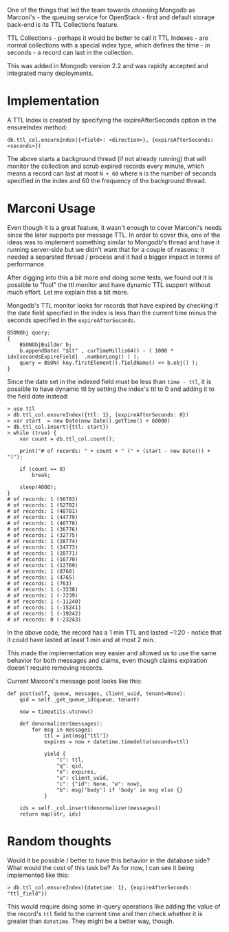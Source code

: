 <!---
$"metadata"$
{
  "md": true,
  "title": "Dynamic TTL Collection in Mongodb for Marconi",
  "draft": false,
  "slug": "mongodb-dynamic-ttl-collection",
  "tags": [
    "mongodb",
    "marconi",
    "openstack"
  ]
}
$"metadata"$
-->

One of the things that led the team towards choosing Mongodb as Marconi's - the queuing service for OpenStack - first and default storage back-end is its TTL Collections feature.

TTL Collections - perhaps it would be better to call it TTL Indexes - are normal collections with a special index type, which defines the time - in seconds - a record can last in the collection.

This was added in Mongodb version 2.2 and was rapidly accepted and integrated many deployments.

Implementation
==============

A TTL Index is created by specifying the expireAfterSeconds option in the ensureIndex method:

    db.ttl_col.ensureIndex({<field>: <direction>}, {expireAfterSeconds: <seconds>})

The above starts a background thread (if not already running) that will monitor the collection and scrub expired records every minute, which means a record can last at most `N + 60` where `N` is the number of seconds specified in the index and 60 the frequency of the background thread.

Marconi Usage
=============

Even though it is a great feature, it wasn't enough to cover Marconi's needs since the later supports per message TTL. In order to cover this, one of the ideas was to implement something similar to Mongodb's thread and have it running server-side but we didn't want that for a couple of reasons: it needed a separated thread / process and it had a bigger impact in terms of performance.

After digging into this a bit more and doing some tests, we found out it is possible to "fool" the ttl monitor and have dynamic TTL support without much effort. Let me explain this a bit more.

Mongodb's TTL monitor looks for records that have expired by checking if the date field specified in the index is less than the current time minus the seconds specified in the `expireAfterSeconds`.

    BSONObj query;
    {
        BSONObjBuilder b;
        b.appendDate( "$lt" , curTimeMillis64() - ( 1000 * idx[secondsExpireField]  .numberLong() ) );
        query = BSON( key.firstElement().fieldName() << b.obj() );
    }

Since the date set in the indexed field *must* be less than `time - ttl`, it is possible to have dynamic ttl by setting the index's ttl to 0 and adding it to the field date instead:

    > use ttl
    > db.ttl_col.ensureIndex({ttl: 1}, {expireAfterSeconds: 0})
    > var start  = new Date(new Date().getTime() + 60000)
    > db.ttl_col.insert({ttl: start})
    > while (true) {
        var count = db.ttl_col.count();

        print("# of records: " + count + " (" + (start - new Date()) + ")");

        if (count == 0)
            break;

        sleep(4000);
    }
    # of records: 1 (56783)
    # of records: 1 (52782)
    # of records: 1 (48781)
    # of records: 1 (44779)
    # of records: 1 (40778)
    # of records: 1 (36776)
    # of records: 1 (32775)
    # of records: 1 (28774)
    # of records: 1 (24773)
    # of records: 1 (20771)
    # of records: 1 (16770)
    # of records: 1 (12769)
    # of records: 1 (8768)
    # of records: 1 (4765)
    # of records: 1 (763)
    # of records: 1 (-3238)
    # of records: 1 (-7239)
    # of records: 1 (-11240)
    # of records: 1 (-15241)
    # of records: 1 (-19242)
    # of records: 0 (-23243)

In the above code, the record has a 1 min TTL and lasted ~1:20 - notice that it could have lasted at least 1 min and at most 2 min.

This made the implementation way easier and allowed us to use the same behavior for both messages and claims, even though claims expiration doesn't require removing records.

Current Marconi's message post looks like this:

    def post(self, queue, messages, client_uuid, tenant=None):
        qid = self._get_queue_id(queue, tenant)

        now = timeutils.utcnow()

        def denormalizer(messages):
            for msg in messages:
                ttl = int(msg["ttl"])
                expires = now + datetime.timedelta(seconds=ttl)

                yield {
                    "t": ttl,
                    "q": qid,
                    "e": expires,
                    "u": client_uuid,
                    "c": {"id": None, "e": now},
                    "b": msg['body'] if 'body' in msg else {}
                }

        ids = self._col.insert(denormalizer(messages))
        return map(str, ids)


Random thoughts
===============

Would it be possible / better to have this behavior in the database side? What would the cost of this task be? As for now, I can see it being implemented like this:

    > db.ttl_col.ensureIndex({datetime: 1}, {expireAfterSeconds: "ttl_field"})

This would require doing some in-query operations like adding the value of the record's `ttl` field to the current time and then check whether it is greater than `datetime`. They might be a better way, though.